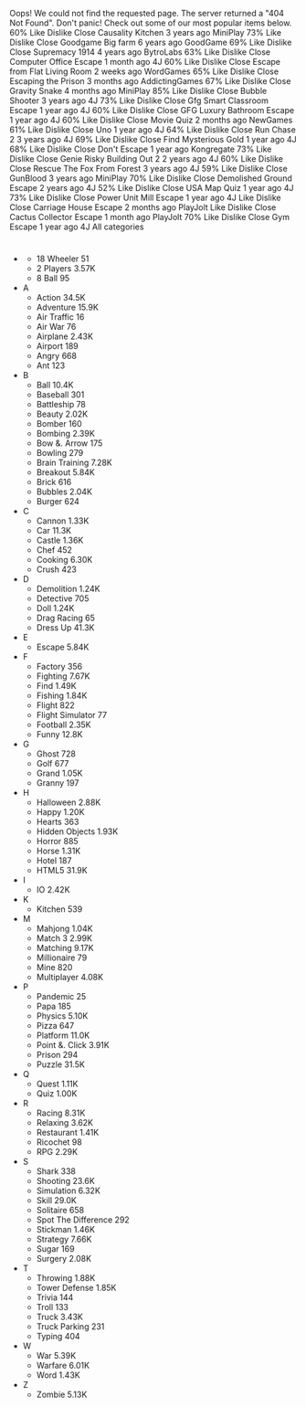 Oops! We could not find the requested page. The server returned a "404 Not Found". Don't panic! Check out some of our most popular items below. 60% Like Dislike Close Causality Kitchen 3 years ago MiniPlay 73% Like Dislike Close Goodgame Big farm 6 years ago GoodGame 69% Like Dislike Close Supremacy 1914 4 years ago BytroLabs 63% Like Dislike Close Computer Office Escape 1 month ago 4J 60% Like Dislike Close Escape from Flat Living Room 2 weeks ago WordGames 65% Like Dislike Close Escaping the Prison 3 months ago AddictingGames 67% Like Dislike Close Gravity Snake 4 months ago MiniPlay 85% Like Dislike Close Bubble Shooter 3 years ago 4J 73% Like Dislike Close Gfg Smart Classroom Escape 1 year ago 4J 60% Like Dislike Close GFG Luxury Bathroom Escape 1 year ago 4J 60% Like Dislike Close Movie Quiz 2 months ago NewGames 61% Like Dislike Close Uno 1 year ago 4J 64% Like Dislike Close Run Chase 2 3 years ago 4J 69% Like Dislike Close Find Mysterious Gold 1 year ago 4J 68% Like Dislike Close Don't Escape 1 year ago Kongregate 73% Like Dislike Close Genie Risky Building Out 2 2 years ago 4J 60% Like Dislike Close Rescue The Fox From Forest 3 years ago 4J 59% Like Dislike Close GunBlood 3 years ago MiniPlay 70% Like Dislike Close Demolished Ground Escape 2 years ago 4J 52% Like Dislike Close USA Map Quiz 1 year ago 4J 73% Like Dislike Close Power Unit Mill Escape 1 year ago 4J Like Dislike Close Carriage House Escape 2 months ago PlayJolt Like Dislike Close Cactus Collector Escape 1 month ago PlayJolt 70% Like Dislike Close Gym Escape 1 year ago 4J All categories

*   #
    *   18 Wheeler 51
    *   2 Players 3.57K
    *   8 Ball 95
*   A
    *   Action 34.5K
    *   Adventure 15.9K
    *   Air Traffic 16
    *   Air War 76
    *   Airplane 2.43K
    *   Airport 189
    *   Angry 668
    *   Ant 123
*   B
    *   Ball 10.4K
    *   Baseball 301
    *   Battleship 78
    *   Beauty 2.02K
    *   Bomber 160
    *   Bombing 2.39K
    *   Bow &. Arrow 175
    *   Bowling 279
    *   Brain Training 7.28K
    *   Breakout 5.84K
    *   Brick 616
    *   Bubbles 2.04K
    *   Burger 624
*   C
    *   Cannon 1.33K
    *   Car 11.3K
    *   Castle 1.36K
    *   Chef 452
    *   Cooking 6.30K
    *   Crush 423
*   D
    *   Demolition 1.24K
    *   Detective 705
    *   Doll 1.24K
    *   Drag Racing 65
    *   Dress Up 41.3K
*   E
    *   Escape 5.84K
*   F
    *   Factory 356
    *   Fighting 7.67K
    *   Find 1.49K
    *   Fishing 1.84K
    *   Flight 822
    *   Flight Simulator 77
    *   Football 2.35K
    *   Funny 12.8K
*   G
    *   Ghost 728
    *   Golf 677
    *   Grand 1.05K
    *   Granny 197
*   H
    *   Halloween 2.88K
    *   Happy 1.20K
    *   Hearts 363
    *   Hidden Objects 1.93K
    *   Horror 885
    *   Horse 1.31K
    *   Hotel 187
    *   HTML5 31.9K
*   I
    *   IO 2.42K
*   K
    *   Kitchen 539
*   M
    *   Mahjong 1.04K
    *   Match 3 2.99K
    *   Matching 9.17K
    *   Millionaire 79
    *   Mine 820
    *   Multiplayer 4.08K
*   P
    *   Pandemic 25
    *   Papa 185
    *   Physics 5.10K
    *   Pizza 647
    *   Platform 11.0K
    *   Point &. Click 3.91K
    *   Prison 294
    *   Puzzle 31.5K
*   Q
    *   Quest 1.11K
    *   Quiz 1.00K
*   R
    *   Racing 8.31K
    *   Relaxing 3.62K
    *   Restaurant 1.41K
    *   Ricochet 98
    *   RPG 2.29K
*   S
    *   Shark 338
    *   Shooting 23.6K
    *   Simulation 6.32K
    *   Skill 29.0K
    *   Solitaire 658
    *   Spot The Difference 292
    *   Stickman 1.46K
    *   Strategy 7.66K
    *   Sugar 169
    *   Surgery 2.08K
*   T
    *   Throwing 1.88K
    *   Tower Defense 1.85K
    *   Trivia 144
    *   Troll 133
    *   Truck 3.43K
    *   Truck Parking 231
    *   Typing 404
*   W
    *   War 5.39K
    *   Warfare 6.01K
    *   Word 1.43K
*   Z
    *   Zombie 5.13K